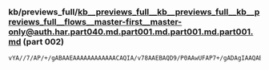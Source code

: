 ### kb/previews_full/kb__previews_full__kb__previews_full__kb__previews_full__flows__master-first__master-only@auth.har.part040.md.part001.md.part001.md.part001.md (part 002)

```md
vYA//7/AP/+/gABAAEAAAAAAAAAAAACAQIA/v78AAEBAQD9/P0AAwUFAP7+/gADAgIAAQABAAEBAAAB/wAAAgMDAAEBAAAAAAAAAAAAAAEAAAD//v4AAAAAAP39/QACAgIAAAABAAAAAAACAgIA/f39A
```

```
